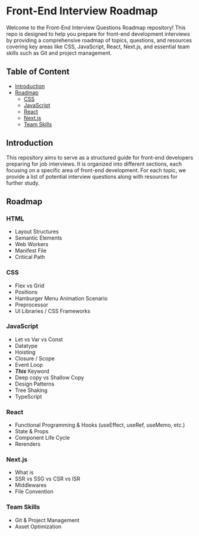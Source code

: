 # Front-End Interview Roadmap

Welcome to the Front-End Interview Questions Roadmap repository! This repo is designed to help you prepare for front-end development interviews by providing a comprehensive roadmap of topics, questions, and resources covering key areas like CSS, JavaScript, React, Next.js, and essential team skills such as Git and project management.

## Table of Content

- [Introduction](#introduction)
- [Roadmap](#roadmap)
  - [CSS](#css)
  - [JavaScript](#javascript)
  - [React](#react)
  - [Next.js](#nextjs)
  - [Team Skills](#team-skills)

## Introduction

This repository aims to serve as a structured guide for front-end developers preparing for job interviews. It is organized into different sections, each focusing on a specific area of front-end development. For each topic, we provide a list of potential interview questions along with resources for further study.

## Roadmap

### HTML

- Layout Structures
- Semantic Elements
- Web Workers
- Manifest File
- Critical Path

### CSS

- Flex vs Grid
- Positions
- Hamburger Menu Animation Scenario
- Preprocessor
- UI Libraries / CSS Frameworks

### JavaScript

- Let vs Var vs Const
- Datatype
- Hoisting
- Closure / Scope
- Event Loop
- **_This_** Keyword
- Deep copy vs Shallow Copy
- Design Patterns
- Tree Shaking
- TypeScript

### React

- Functional Programming & Hooks (useEffect, useRef, useMemo, etc.)
- State & Props
- Component Life Cycle
- Rerenders

### Next.js

- What is
- SSR vs SSG vs CSR vs ISR
- Middlewares
- File Convention

### Team Skills

- Git & Project Management
- Asset Optimization

